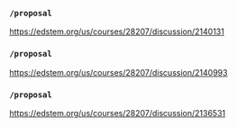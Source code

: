 ### `/proposal`
https://edstem.org/us/courses/28207/discussion/2140131
### `/proposal`
https://edstem.org/us/courses/28207/discussion/2140993
### `/proposal`
https://edstem.org/us/courses/28207/discussion/2136531
